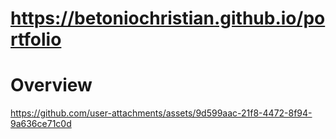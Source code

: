 # https://betoniochristian.github.io/portfolio
# Overview
https://github.com/user-attachments/assets/9d599aac-21f8-4472-8f94-9a636ce71c0d
